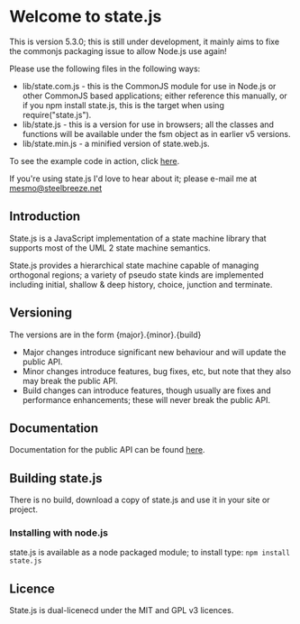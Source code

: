 # Welcome to state.js

This is version 5.3.0; this is still under development, it mainly aims to fixe the commonjs packaging issue to allow Node.js use again!

Please use the following files in the following ways:
* lib/state.com.js - this is the CommonJS module for use in Node.js or other CommonJS based applications; either reference this manually, or if you npm install state.js, this is the target when using require("state.js").
* lib/state.js - this is a version for use in browsers; all the classes and functions will be available under the fsm object as in earlier v5 versions.
* lib/state.min.js - a minified version of state.web.js.

To see the example code in action, click [here](https://cdn.rawgit.com/steelbreeze/state.js/master/examples/browser/test.html).

If you're using state.js I'd love to hear about it; please e-mail me at mesmo@steelbreeze.net

## Introduction
State.js is a JavaScript implementation of a state machine library that supports most of the UML 2 state machine semantics.

State.js provides a hierarchical state machine capable of managing orthogonal regions; a variety of pseudo state kinds are implemented including initial, shallow & deep history, choice, junction and terminate.

## Versioning
The versions are in the form {major}.{minor}.{build}
* Major changes introduce significant new behaviour and will update the public API.
* Minor changes introduce features, bug fixes, etc, but note that they also may break the public API.
* Build changes can introduce features, though usually are fixes and performance enhancements; these will never break the public API.

## Documentation
Documentation for the public API can be found [here](https://github.com/steelbreeze/state.js/blob/master/docs/state.com.md).

## Building state.js
There is no build, download a copy of state.js and use it in your site or project.
### Installing with node.js
state.js is available as a node packaged module; to install type:
`npm install state.js`

## Licence
State.js is dual-licenecd under the MIT and GPL v3 licences.

